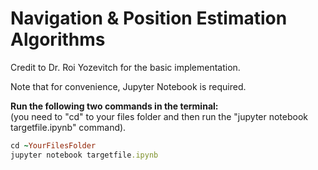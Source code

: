 # Navigation & Position Estimation Algorithms

Credit to Dr. Roi Yozevitch for the basic implementation.

Note that for convenience, Jupyter Notebook is required.

<b>Run the following two commands in the terminal:</b>  
(you need to "cd" to your files folder and then run the "jupyter notebook targetfile.ipynb" command).
```ruby
cd ~YourFilesFolder
jupyter notebook targetfile.ipynb
```
